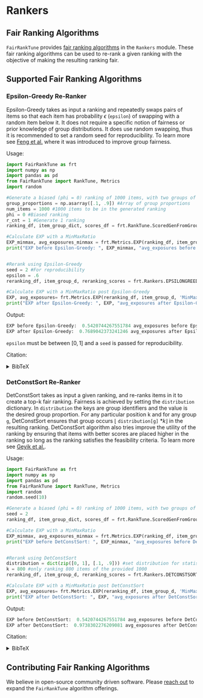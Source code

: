 # Rankers

## Fair Ranking Algorithms
```FairRankTune``` provides [fair ranking algorithms](#supported-fair-ranking-algorithms) in the ```Rankers``` module. These fair ranking algorithms can be used to re-rank a given ranking with the objective of making the resulting ranking fair. 


## Supported Fair Ranking Algorithms

### Epsilon-Greedy Re-Ranker
Epsilon-Greedy takes as input a ranking and repeatedly swaps pairs of items so that each item has probability $\epsilon$ (```epsilon```) of swapping with a random item below it. It does not require a specific notion of fairness or prior knowledge of group distributions. It does use random swapping, thus it is recommended to set a random seed for reproducibility. To learn more see [Feng et al.](https://doi.org/10.1609/aaai.v36i11.21445) where it was introduced to improve group fairness.

Usage:
```python
import FairRankTune as frt
import numpy as np
import pandas as pd
from FairRankTune import RankTune, Metrics
import random

#Generate a biased (phi = 0) ranking of 1000 items, with two groups of 100 and 900 items each.
group_proportions = np.asarray([.1, .9]) #Array of group proportions
num_items = 1000 #1000 items to be in the generated ranking
phi = 0 #Biased ranking
r_cnt = 1 #Generate 1 ranking
ranking_df, item_group_dict, scores_df = frt.RankTune.ScoredGenFromGroups(group_proportions,  num_items, phi, r_cnt, 'uniform', seed)

#Calculate EXP with a MinMaxRatio
EXP_minmax, avg_exposures_minmax = frt.Metrics.EXP(ranking_df, item_group_dict, 'MinMaxRatio')
print("EXP before Epsilon-Greedy: ", EXP_minmax, "avg_exposures before Epsilon-Greedy: ", avg_exposures_minmax)


#Rerank using Epsilon-Greedy
seed = 2 #For reproducibility
epsilon = .6 
reranking_df, item_group_d, reranking_scores = frt.Rankers.EPSILONGREEDY(ranking_df, item_group_dict, scores_df, epsilon, seed)

#Calculate EXP with a MinMaxRatio post Epsilon-Greedy
EXP, avg_exposures= frt.Metrics.EXP(reranking_df, item_group_d, 'MinMaxRatio')
print("EXP after Epsilon-Greedy: ", EXP, "avg_exposures after Epsilon-Greedy: ", avg_exposures)
```

Output:
```python
EXP before Epsilon-Greedy:  0.5420744267551784 avg_exposures before Epsilon-Greedy:  {0: 0.2093867087428094, 1: 0.11350318011191189}
EXP after Epsilon-Greedy:  0.7689042373241246 avg_exposures after Epsilon-Greedy:  {0: 0.15541589156986096, 1: 0.1194999375755728}
```
```epsilon``` must be between $[0,1]$ and a ```seed``` is passed for reproducibility.

Citation:
<details>
  <summary>BibTeX</summary>
  
```bibtex
@article{Feng_Shah_2022, title={Has CEO Gender Bias Really Been Fixed? Adversarial Attacking and Improving Gender Fairness in Image Search},
volume={36},
url={https://ojs.aaai.org/index.php/AAAI/article/view/21445},
DOI={10.1609/aaai.v36i11.21445},
number={11},
journal={Proceedings of the AAAI Conference on Artificial Intelligence},
author={Feng, Yunhe and Shah, Chirag},
year={2022},
month={Jun.},
 pages={11882-11890} }
```
</details>

### DetConstSort Re-Ranker
DetConstSort takes as input a given ranking, and re-ranks items in it to create a top-k fair ranking. Fairness is achieved by setting the ```distribution``` dictionary.  In ```distribution``` the keys are group identifiers and the value is the desired group proportion. For any particular position k and for any group ```g```, DetConstSort ensures that group occurs $\lfloor$ ```distribution[g]``` $*k \rfloor$ in the resulting ranking. DetConstSort algorithm also tries improve the utility of the ranking by ensuring that items with better scores are placed higher in the ranking so long as the ranking satisfies the feasibility criteria. To learn more see [Geyik et al.](https://dl.acm.org/doi/10.1145/3292500.3330691).


Usage:
```python
import FairRankTune as frt
import numpy as np
import pandas as pd
from FairRankTune import RankTune, Metrics
import random
random.seed(10)

#Generate a biased (phi = 0) ranking of 1000 items, with two groups of 100 and 900 items each.
seed = 2
ranking_df, item_group_dict, scores_df = frt.RankTune.ScoredGenFromGroups(np.asarray([.1, .9]),  1000, 0, 1, 'uniform', seed)

#Calculate EXP with a MinMaxRatio
EXP_minmax, avg_exposures_minmax = frt.Metrics.EXP(ranking_df, item_group_dict, 'MinMaxRatio')
print("EXP before DetConstSort: ", EXP_minmax, "avg_exposures before DetConstSort: ", avg_exposures_minmax)


#Rerank using DetConstSort
distribution = dict(zip([0, 1], [.1, .9])) #set distribution for statistical parity
k = 800 #only ranking 800 items of the provided 1000 
reranking_df, item_group_d, reranking_scores = frt.Rankers.DETCONSTSORT(ranking_df, item_group_dict, scores_df, distribution, k)

#Calculate EXP with a MinMaxRatio post DetConstSort
EXP, avg_exposures= frt.Metrics.EXP(reranking_df, item_group_d, 'MinMaxRatio')
print("EXP after DetConstSort: ", EXP, "avg_exposures after DetConstSort: ", avg_exposures)
```

Output:
```python
EXP before DetConstSort:  0.5420744267551784 avg_exposures before DetConstSort:  {0: 0.2093867087428094, 1: 0.11350318011191189}
EXP after DetConstSort:  0.9738302276209081 avg_exposures after DetConstSort:  {0: 0.12535449974404395, 1: 0.12872315542133886}
```

Citation:
<details>
  <summary>BibTeX</summary>
  
```bibtex
@article{Feng_Shah_2022, title={Has CEO Gender Bias Really Been Fixed? Adversarial Attacking and Improving Gender Fairness in Image Search},
volume={36},
url={https://ojs.aaai.org/index.php/AAAI/article/view/21445},
DOI={10.1609/aaai.v36i11.21445},
number={11},
journal={Proceedings of the AAAI Conference on Artificial Intelligence},
author={Feng, Yunhe and Shah, Chirag},
year={2022},
month={Jun.},
 pages={11882-11890} }
```
</details>



## Contributing Fair Ranking Algorithms
We believe in open-source community driven software. Please [reach out](mailto:kathleen.cachel@gmail.com?subject=[GitHub]%20fairranktune) to expand the ```FairRankTune``` algorithm offerings. 
